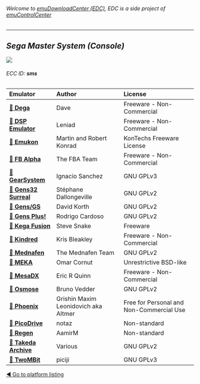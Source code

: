 ###### Welcome to [emuDownloadCenter (EDC)](https://github.com/PhoenixInteractiveNL/emuDownloadCenter/wiki/), EDC is a side project of [emuControlCenter](https://github.com/PhoenixInteractiveNL/emuControlCenter/wiki/)
***
## _Sega Master System (Console)_
![](https://raw.githubusercontent.com/wiki/PhoenixInteractiveNL/emuDownloadCenter/images_platform/ecc_sms_teaser.png)
###### ECC ID: **sms**

| Emulator   | Author      | License     |
|:-----------|:------------|:------------|
| [:file_folder: **Dega**](https://github.com/PhoenixInteractiveNL/emuDownloadCenter/wiki/Emulator-dega#menu) | Dave | Freeware - Non-Commercial |
| [:file_folder: **DSP Emulator**](https://github.com/PhoenixInteractiveNL/emuDownloadCenter/wiki/Emulator-dsp#menu) | Leniad | Freeware - Non-Commercial |
| [:file_folder: **Emukon**](https://github.com/PhoenixInteractiveNL/emuDownloadCenter/wiki/Emulator-emukon#menu) | Martin and Robert Konrad | KonTechs Freeware License |
| [:file_folder: **FB Alpha**](https://github.com/PhoenixInteractiveNL/emuDownloadCenter/wiki/Emulator-fbalpha#menu) | The FBA Team | Freeware - Non-Commercial |
| [:file_folder: **GearSystem**](https://github.com/PhoenixInteractiveNL/emuDownloadCenter/wiki/Emulator-gearsystem#menu) | Ignacio Sanchez | GNU GPLv3 |
| [:file_folder: **Gens32 Surreal**](https://github.com/PhoenixInteractiveNL/emuDownloadCenter/wiki/Emulator-gens32#menu) | Stéphane Dallongeville | GNU GPLv2 |
| [:file_folder: **Gens/GS**](https://github.com/PhoenixInteractiveNL/emuDownloadCenter/wiki/Emulator-gensgs#menu) | David Korth | GNU GPLv2 |
| [:file_folder: **Gens Plus!**](https://github.com/PhoenixInteractiveNL/emuDownloadCenter/wiki/Emulator-gensplus#menu) | Rodrigo Cardoso | GNU GPLv2 |
| [:file_folder: **Kega Fusion**](https://github.com/PhoenixInteractiveNL/emuDownloadCenter/wiki/Emulator-kegafusion#menu) | Steve Snake | Freeware |
| [:file_folder: **Kindred**](https://github.com/PhoenixInteractiveNL/emuDownloadCenter/wiki/Emulator-kindred#menu) | Kris Bleakley | Freeware - Non-Commercial |
| [:file_folder: **Mednafen**](https://github.com/PhoenixInteractiveNL/emuDownloadCenter/wiki/Emulator-mednafen#menu) | The Mednafen Team | GNU GPLv2 |
| [:file_folder: **MEKA**](https://github.com/PhoenixInteractiveNL/emuDownloadCenter/wiki/Emulator-meka#menu) | Omar Cornut | Unrestrictive BSD-like |
| [:file_folder: **MesaDX**](https://github.com/PhoenixInteractiveNL/emuDownloadCenter/wiki/Emulator-mesadx#menu) | Eric R Quinn | Freeware - Non-Commercial |
| [:file_folder: **Osmose**](https://github.com/PhoenixInteractiveNL/emuDownloadCenter/wiki/Emulator-osmose#menu) | Bruno Vedder | GNU GPLv2 |
| [:file_folder: **Phoenix**](https://github.com/PhoenixInteractiveNL/emuDownloadCenter/wiki/Emulator-phoenix#menu) | Grishin Maxim Leonidovich aka Altmer | Free for Personal and Non-Commercial Use |
| [:file_folder: **PicoDrive**](https://github.com/PhoenixInteractiveNL/emuDownloadCenter/wiki/Emulator-picodrive#menu) | notaz | Non-standard |
| [:file_folder: **Regen**](https://github.com/PhoenixInteractiveNL/emuDownloadCenter/wiki/Emulator-regen#menu) | AamirM | Non-standard |
| [:file_folder: **Takeda Archive**](https://github.com/PhoenixInteractiveNL/emuDownloadCenter/wiki/Emulator-takeda#menu) | Various | GNU GPLv2 |
| [:file_folder: **TwoMBit**](https://github.com/PhoenixInteractiveNL/emuDownloadCenter/wiki/Emulator-twombit#menu) | piciji | GNU GPLv3 |

[:arrow_backward: Go to platform listing](https://github.com/PhoenixInteractiveNL/emuDownloadCenter/wiki/EDC-Platform-List)
